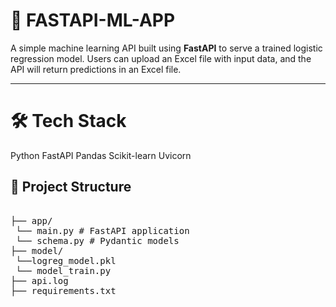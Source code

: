 # 🚀 FASTAPI-ML-APP

A simple machine learning API built using **FastAPI** to serve a trained logistic regression model. Users can upload an Excel file with input data, and the API will return predictions in an Excel file.

---

# 🛠️ Tech Stack
Python
FastAPI
Pandas
Scikit-learn
Uvicorn

## 📁 Project Structure

<pre lang="no-highlight"> 
├── app/
 └── main.py # FastAPI application
 └── schema.py # Pydantic models 
├── model/
 └──logreg_model.pkl 
 └── model_train.py 
├── api.log 
├── requirements.txt 
 </pre>



  

